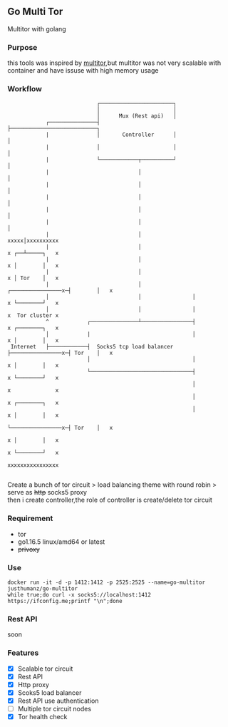 ## Go Multi Tor 
Multitor with golang


### Purpose
this tools was inspired by [multitor](https://github.com/trimstray/multitor),but multitor was not very scalable with container and have issuse with high memory usage 


### Workflow

```
                            ┌───────────────────────┐
                            │                       │
                            │      Mux (Rest api)   │
            ┌───────────────┤                       ├───────────────────────────┐
            |               │       Controller      │                           │
            |               │                       │                           │
            |               └────────────┬──────────┘                           │
            |                            │                                      │
            |                            │                                      │
            |                            │                                      │
            |                            │                                      │
            |                            │                                      │
            |                            │                                 xxxxx│xxxxxxxxxx
            |                            │                                 x ┌──┴─────┐   x
            |                            │                                 x │        │   x
            |                            │                                 x │ Tor    │   x
            |                            │                ┌────────────────x─┤        │   x
            │                            │                │                x └────────┘   x
            │                            │                │                x  Tor cluster x
            ^            ┌───────────────┴────────────────┤                x ┌────────┐   x
            │            |                                │                x │        │   x
 Internet   ├────────────┤  Socks5 tcp load balancer      ├────────────────x─┤ Tor    │   x
                         │                                │                x │        │   x
                         └────────────────────────────────┤                x └────────┘   x
                                                          │                x              x
                                                          │                x ┌────────┐   x
                                                          │                x │        │   x
                                                          └────────────────x─┤ Tor    │   x
                                                                           x │        │   x
                                                                           x └────────┘   x
                                                                           xxxxxxxxxxxxxxxx
                                                                            

```
Create a bunch of tor circuit > load balancing theme with round robin > serve as ~~http~~ socks5 proxy  
then i create controller,the role of controller is create/delete tor circuit

### Requirement
- tor
- go1.16.5 linux/amd64 or latest
- ~~privoxy~~

### Use
```
docker run -it -d -p 1412:1412 -p 2525:2525 --name=go-multitor justhumanz/go-multitor
while true;do curl -x socks5://localhost:1412 https://ifconfig.me;printf "\n";done
```

### Rest API
soon

### Features
- [x] Scalable tor circuit
- [x] Rest API 
- [x] Http proxy
- [x] Scoks5 load balancer
- [x] Rest API use authentication
- [ ] Multiple tor circuit nodes
- [x] Tor health check
